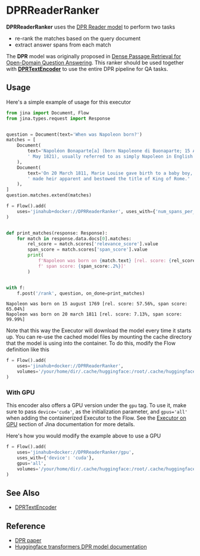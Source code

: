 # DPRReaderRanker

**DPRReaderRanker** uses the [DPR Reader model](https://huggingface.co/transformers/model_doc/dpr.html) to perform two tasks

- re-rank the matches based on the query document
- extract answer spans from each match


The **DPR** model was originally proposed in [Dense Passage Retrieval for Open-Domain Question Answering](https://arxiv.org/abs/2004.04906). This ranker should be used together with **[DPRTextEncoder](https://hub.jina.ai/executor/awl0jxog)** to use the entire
DPR pipeline for QA tasks.

## Usage

Here's a simple example of usage for this executor

```python
from jina import Document, Flow
from jina.types.request import Response


question = Document(text='When was Napoleon born?')
matches = [
    Document(
        text='Napoléon Bonaparte[a] (born Napoleone di Buonaparte; 15 August 1769 – 5'
        ' May 1821), usually referred to as simply Napoleon in English'
    ),
    Document(
        text='On 20 March 1811, Marie Louise gave birth to a baby boy, whom Napoleon'
        ' made heir apparent and bestowed the title of King of Rome.'
    ),
]
question.matches.extend(matches)

f = Flow().add(
    uses='jinahub+docker://DPRReaderRanker', uses_with={'num_spans_per_match': 1}
)


def print_matches(response: Response):
    for match in response.data.docs[0].matches:
        rel_score = match.scores['relevance_score'].value
        span_score = match.scores['span_score'].value
        print(
            f'Napoleon was born on {match.text} [rel. score: {rel_score:.2%},'
            f' span score: {span_score:.2%}]'
        )


with f:
    f.post('/rank', question, on_done=print_matches)
```

```console
Napoleon was born on 15 august 1769 [rel. score: 57.56%, span score: 65.04%]
Napoleon was born on 20 march 1811 [rel. score: 7.13%, span score: 99.99%]
```

Note that this way the Executor will download the model every time it starts up. You can
re-use the cached model files by mounting the cache directory that the model is using
into the container. To do this, modify the Flow definition like this

```python
f = Flow().add(
    uses='jinahub+docker://DPRReaderRanker',
    volumes='/your/home/dir/.cache/huggingface:/root/.cache/huggingface'
)
```

### With GPU

This encoder also offers a GPU version under the `gpu` tag. To use it, make sure to pass `device='cuda'`, as the initialization parameter, and `gpus='all'` when adding the containerized Executor to the Flow. See the [Executor on GPU](https://docs.jina.ai/tutorials/gpu-executor/) section of Jina documentation for more details.

Here's how you would modify the example above to use a GPU

```python
f = Flow().add(
    uses='jinahub+docker://DPRReaderRanker/gpu',
    uses_with={'device': 'cuda'},
    gpus='all',
    volumes='/your/home/dir/.cache/huggingface:/root/.cache/huggingface' 
)
```

## See Also
- [DPRTextEncoder](https://hub.jina.ai/executor/awl0jxog)

## Reference

- [DPR paper](https://arxiv.org/abs/2004.04906)
- [Huggingface transformers DPR model documentation](https://huggingface.co/transformers/model_doc/dpr.html)

<!-- version=v0.2 -->
